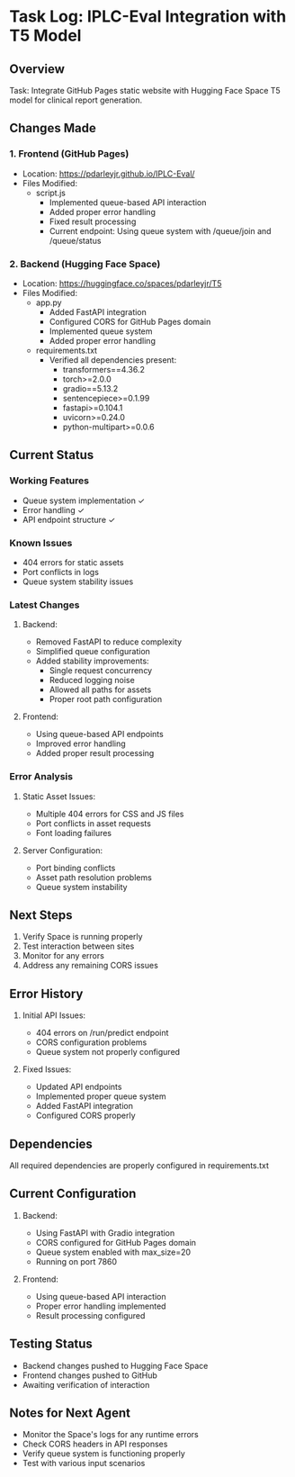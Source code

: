 # Task Log: IPLC-Eval Integration with T5 Model

## Overview
Task: Integrate GitHub Pages static website with Hugging Face Space T5 model for clinical report generation.

## Changes Made

### 1. Frontend (GitHub Pages)
- Location: https://pdarleyjr.github.io/IPLC-Eval/
- Files Modified:
  * script.js
    - Implemented queue-based API interaction
    - Added proper error handling
    - Fixed result processing
    - Current endpoint: Using queue system with /queue/join and /queue/status

### 2. Backend (Hugging Face Space)
- Location: https://huggingface.co/spaces/pdarleyjr/T5
- Files Modified:
  * app.py
    - Added FastAPI integration
    - Configured CORS for GitHub Pages domain
    - Implemented queue system
    - Added proper error handling
  * requirements.txt
    - Verified all dependencies present:
      * transformers==4.36.2
      * torch>=2.0.0
      * gradio==5.13.2
      * sentencepiece>=0.1.99
      * fastapi>=0.104.1
      * uvicorn>=0.24.0
      * python-multipart>=0.0.6

## Current Status

### Working Features
- Queue system implementation ✓
- Error handling ✓
- API endpoint structure ✓

### Known Issues
- 404 errors for static assets
- Port conflicts in logs
- Queue system stability issues

### Latest Changes
1. Backend:
   - Removed FastAPI to reduce complexity
   - Simplified queue configuration
   - Added stability improvements:
     * Single request concurrency
     * Reduced logging noise
     * Allowed all paths for assets
     * Proper root path configuration

2. Frontend:
   - Using queue-based API endpoints
   - Improved error handling
   - Added proper result processing

### Error Analysis
1. Static Asset Issues:
   - Multiple 404 errors for CSS and JS files
   - Port conflicts in asset requests
   - Font loading failures

2. Server Configuration:
   - Port binding conflicts
   - Asset path resolution problems
   - Queue system instability

## Next Steps
1. Verify Space is running properly
2. Test interaction between sites
3. Monitor for any errors
4. Address any remaining CORS issues

## Error History
1. Initial API Issues:
   - 404 errors on /run/predict endpoint
   - CORS configuration problems
   - Queue system not properly configured

2. Fixed Issues:
   - Updated API endpoints
   - Implemented proper queue system
   - Added FastAPI integration
   - Configured CORS properly

## Dependencies
All required dependencies are properly configured in requirements.txt

## Current Configuration
1. Backend:
   - Using FastAPI with Gradio integration
   - CORS configured for GitHub Pages domain
   - Queue system enabled with max_size=20
   - Running on port 7860

2. Frontend:
   - Using queue-based API interaction
   - Proper error handling implemented
   - Result processing configured

## Testing Status
- Backend changes pushed to Hugging Face Space
- Frontend changes pushed to GitHub
- Awaiting verification of interaction

## Notes for Next Agent
- Monitor the Space's logs for any runtime errors
- Check CORS headers in API responses
- Verify queue system is functioning properly
- Test with various input scenarios
